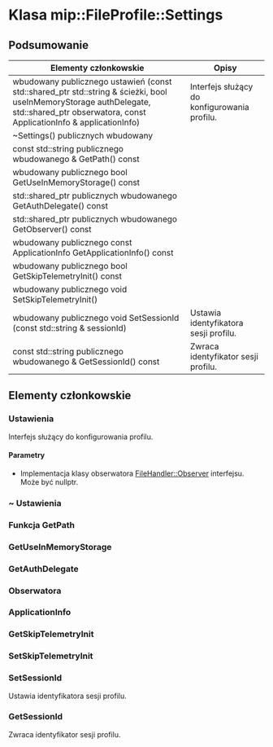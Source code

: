 # <a name="class-mipfileprofilesettings"></a>Klasa mip::FileProfile::Settings 
  
## <a name="summary"></a>Podsumowanie
 Elementy członkowskie                        | Opisy                                
--------------------------------|---------------------------------------------
wbudowany publicznego ustawień (const std::shared_ptr std::string & ścieżki, bool useInMemoryStorage<AuthDelegate> authDelegate, std::shared_ptr<Observer> obserwatora, const ApplicationInfo & applicationInfo)  |  Interfejs służący do konfigurowania profilu.
~Settings() publicznych wbudowany  |  
const std::string publicznego wbudowanego & GetPath() const  |  
wbudowany publicznego bool GetUseInMemoryStorage() const  |  
std::shared_ptr publicznych wbudowanego<AuthDelegate> GetAuthDelegate() const  |  
std::shared_ptr publicznych wbudowanego<Observer> GetObserver() const  |  
wbudowany publicznego const ApplicationInfo GetApplicationInfo() const  |  
wbudowany publicznego bool GetSkipTelemetryInit() const  |  
wbudowany publicznego void SetSkipTelemetryInit()  |  
wbudowany publicznego void SetSessionId (const std::string & sessionId)  |  Ustawia identyfikatora sesji profilu.
const std::string publicznego wbudowanego & GetSessionId() const  |  Zwraca identyfikator sesji profilu.
  
## <a name="members"></a>Elementy członkowskie
  
### <a name="settings"></a>Ustawienia
Interfejs służący do konfigurowania profilu.
  
#### <a name="parameters"></a>Parametry
* Implementacja klasy obserwatora [FileHandler::Observer](#classmip_1_1_file_handler_1_1_observer) interfejsu. Może być nullptr.
  
### <a name="settings"></a>~ Ustawienia
  
### <a name="getpath"></a>Funkcja GetPath
  
### <a name="getuseinmemorystorage"></a>GetUseInMemoryStorage
  
### <a name="getauthdelegate"></a>GetAuthDelegate
  
### <a name="observer"></a>Obserwatora
  
### <a name="applicationinfo"></a>ApplicationInfo
  
### <a name="getskiptelemetryinit"></a>GetSkipTelemetryInit
  
### <a name="setskiptelemetryinit"></a>SetSkipTelemetryInit
  
### <a name="setsessionid"></a>SetSessionId
Ustawia identyfikatora sesji profilu.
  
### <a name="getsessionid"></a>GetSessionId
Zwraca identyfikator sesji profilu.